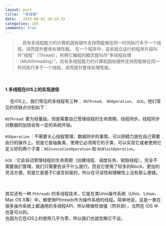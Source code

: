 ```yaml
---
layout: post
title:  "多线程"
date:   2015-08-01 20:14:33
categories: iOS
comments: true
---
```

> &nbsp;&nbsp;&nbsp;&nbsp;具有多线程能力的计算机因有硬件支持而能够在同一时间执行多于一个线程，进而提升整体处理性能。 在一个程序中，这些独立运行的程序片段叫作“线程”（Thread），利用它编程的概念就叫作“多线程处理（Multithreading）”。具有多线程能力的计算机因有硬件支持而能够在同一时间执行多于一个线程，进而提升整体处理性能。

<br>

#### 1.多线程在iOS上的实现途径
&nbsp;&nbsp;&nbsp;&nbsp;在iOS上，我们常见的多线程有三种： `NSThread`、 `NSOperation`、 `GCD`。他们常见的优缺点分别如下：
<br>
<br>
`NSThread`: 更为轻量级。但是需要自己管理线程的生命周期，线程同步。线程同步对数据的加锁会有一定的系统开销。
<br><br>
`NSOperation `: 不需要关心线程管理，数据同步的事情，可以把精力放在自己需要执行的操作上。但是它是抽象类，使用它必须用它的子类，可以实现它或者使用它定义好的两个子类：`NSInvocationOperation` 和 `NSBlockOperation`。
<br><br>
`GCD `: 它会自动管理线程的生命周期（创建线程、调度任务、销毁线程），完全不需要我们管理，我们只需要告诉干什么就行。而且它使用了较多的Block，更加的灵活方便。但是它是基于C语言封装的，所以在可读性和理解性上没有那么便捷。

<br><br>
其实还有一种 `Pthreads` 的多线程技术，它是在类Unix操作系统（Unix、Linux、Mac OS X等）中，都使用Pthreads作为操作系统的线程。简单地说，这是一套在很多操作系统上都通用的多线程API，所以移植性很强（然并卵），当然在 iOS 中也是可以的。
<br>
也因为它在iOS上的使用几乎为零，所以我们也就忽略它不谈。